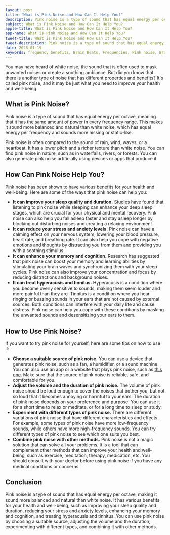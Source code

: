 ```yaml
---
layout: post
title: "What is Pink Noise and How Can It Help You?"
description: Pink noise is a type of sound that has equal energy per octave, meaning that it has the same amount of power in every frequency range. This makes it sound more balanced and natural than white noise, which has equal energy per frequency and sounds more hissing or static-like.
subject: What is Pink Noise and How Can It Help You?
apple-title: What is Pink Noise and How Can It Help You?
app-name: What is Pink Noise and How Can It Help You?
tweet-title: What is Pink Noise and How Can It Help You?
tweet-description: Pink noise is a type of sound that has equal energy per octave, meaning that it has the same amount of power in every frequency range. This makes it sound more balanced and natural than white noise, which has equal energy per frequency and sounds more hissing or static-like.
date: 2023-01-19
keywords: frequency benefits, Brain Beats, Frequencies, Pink noise, Brain wave entrainment, sound therapy, Colors of noise, pink noise benefits
---
```



You may have heard of white noise, the sound that is often used to mask unwanted noises or create a soothing ambiance. But did you know that there is another type of noise that has different properties and benefits? It's called pink noise, and it may be just what you need to improve your health and well-being.

## What is Pink Noise?

Pink noise is a type of sound that has equal energy per octave, meaning that it has the same amount of power in every frequency range. This makes it sound more balanced and natural than white noise, which has equal energy per frequency and sounds more hissing or static-like.

Pink noise is often compared to the sound of rain, wind, waves, or a heartbeat. It has a lower pitch and a richer texture than white noise. You can find pink noise in nature, such as in waterfalls, rivers, or forests. You can also generate pink noise artificially using devices or apps that produce it.

## How Can Pink Noise Help You?

Pink noise has been shown to have various benefits for your health and well-being. Here are some of the ways that pink noise can help you:

- **It can improve your sleep quality and duration.** Studies have found that listening to pink noise while sleeping can enhance your deep sleep stages, which are crucial for your physical and mental recovery. Pink noise can also help you fall asleep faster and stay asleep longer by blocking out disturbing noises and creating a relaxing environment.
- **It can reduce your stress and anxiety levels.** Pink noise can have a calming effect on your nervous system, lowering your blood pressure, heart rate, and breathing rate. It can also help you cope with negative emotions and thoughts by distracting you from them and providing you with a soothing stimulus.
- **It can enhance your memory and cognition.** Research has suggested that pink noise can boost your memory and learning abilities by stimulating your brain waves and synchronizing them with your sleep cycles. Pink noise can also improve your concentration and focus by reducing distractions and background noises.
- **It can treat hyperacusis and tinnitus.** Hyperacusis is a condition where you become overly sensitive to sounds, making them seem louder and more painful than they are. Tinnitus is a condition where you hear ringing or buzzing sounds in your ears that are not caused by external sources. Both conditions can interfere with your daily life and cause distress. Pink noise can help you cope with these conditions by masking the unwanted sounds and desensitizing your ears to them.

## How to Use Pink Noise?

If you want to try pink noise for yourself, here are some tips on how to use it:

- **Choose a suitable source of pink noise.** You can use a device that generates pink noise, such as a fan, a humidifier, or a sound machine. You can also use an app or a website that plays pink noise, such as [this one](https://brain-beats.in/noise.html). Make sure that the source of pink noise is reliable, safe, and comfortable for you.
- **Adjust the volume and the duration of pink noise.** The volume of pink noise should be loud enough to cover the noises that bother you, but not so loud that it becomes annoying or harmful to your ears. The duration of pink noise depends on your preference and purpose. You can use it for a short time to relax or meditate, or for a long time to sleep or study.
- **Experiment with different types of pink noise.** There are different variations of pink noise that have different characteristics and effects. For example, some types of pink noise have more low-frequency sounds, while others have more high-frequency sounds. You can try different types of pink noise to see which one suits you best.
- **Combine pink noise with other methods.** Pink noise is not a magic solution that can solve all your problems. It is a tool that can complement other methods that can improve your health and well-being, such as exercise, meditation, therapy, medication, etc. You should consult with your doctor before using pink noise if you have any medical conditions or concerns.

## Conclusion

Pink noise is a type of sound that has equal energy per octave, making it sound more balanced and natural than white noise. It has various benefits for your health and well-being, such as improving your sleep quality and duration, reducing your stress and anxiety levels, enhancing your memory and cognition, and treating hyperacusis and tinnitus. You can use pink noise by choosing a suitable source, adjusting the volume and the duration, experimenting with different types, and combining it with other methods.